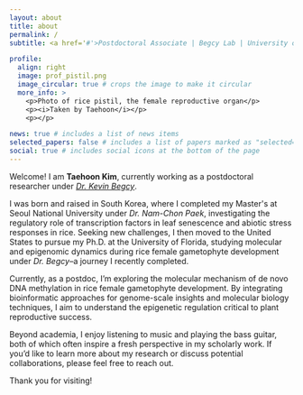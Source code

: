 ```yaml
---
layout: about
title: about
permalink: /
subtitle: <a href='#'>Postdoctoral Associate | Begcy Lab | University of Florida</a>

profile:
  align: right
  image: prof_pistil.png
  image_circular: true # crops the image to make it circular
  more_info: >
    <p>Photo of rice pistil, the female reproductive organ</p>
    <p><i>Taken by Taehoon</i></p>
    <p></p>

news: true # includes a list of news items
selected_papers: false # includes a list of papers marked as "selected={true}"
social: true # includes social icons at the bottom of the page
---
```


Welcome! I am **Taehoon Kim**, currently working as a postdoctoral researcher under [*Dr. Kevin Begcy*](https://hort.ifas.ufl.edu/begcy-lab/).

I was born and raised in South Korea, where I completed my Master's at Seoul National University under *Dr. Nam-Chon Paek*, investigating the regulatory role of transcription factors in leaf senescence and abiotic stress responses in rice. Seeking new challenges, I then moved to the United States to pursue my Ph.D. at the University of Florida, studying molecular and epigenomic dynamics during rice female gametophyte development under *Dr. Begcy*–a journey I recently completed.

Currently, as a postdoc, I’m exploring the molecular mechanism of de novo DNA methylation in rice female gametophyte development. By integrating bioinformatic approaches for genome-scale insights and molecular biology techniques, I aim to understand the epigenetic regulation critical to plant reproductive success.

Beyond academia, I enjoy listening to music and playing the bass guitar, both of which often inspire a fresh perspective in my scholarly work. If you’d like to learn more about my research or discuss potential collaborations, please feel free to reach out.

Thank you for visiting!
